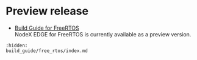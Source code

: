 # Preview release

- [Build Guide for FreeRTOS](./build_guide/free_rtos/index.md)\
  NodeX EDGE for FreeRTOS is currently available as a preview version.

```{toctree}
:hidden:
build_guide/free_rtos/index.md
```